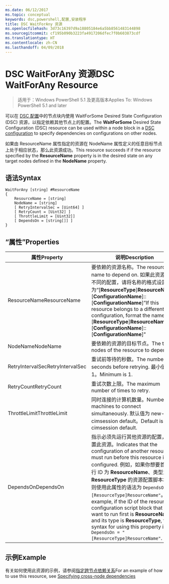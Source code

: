 ```yaml
---
ms.date: 06/12/2017
ms.topic: conceptual
keywords: dsc,powershell,配置,安装程序
title: DSC WaitForAny 资源
ms.openlocfilehash: 3d73c16397d9a18805184e6a5bb8561483144898
ms.sourcegitcommit: cf195b090b3223fa4917206dfec7f0b603873cdf
ms.translationtype: HT
ms.contentlocale: zh-CN
ms.lasthandoff: 04/09/2018
---
```

# <a name="dsc-waitforany-resource"></a><span data-ttu-id="d20ce-103">DSC WaitForAny 资源</span><span class="sxs-lookup"><span data-stu-id="d20ce-103">DSC WaitForAny Resource</span></span>

> <span data-ttu-id="d20ce-104">适用于：Windows PowerShell 5.1 及更高版本</span><span class="sxs-lookup"><span data-stu-id="d20ce-104">Applies To: Windows PowerShell 5.1 and later</span></span>

<span data-ttu-id="d20ce-105">可以在 [DSC 配置](configurations.md)中的节点块内使用 WaitForSome Desired State Configuration (DSC) 资源，以指定依赖其他节点上的配置。</span><span class="sxs-lookup"><span data-stu-id="d20ce-105">The **WaitForSome** Desired State Configuration (DSC) resource can be used within a node block in a [DSC configuration](configurations.md) to specify dependencies on configurations on other nodes.</span></span>

<span data-ttu-id="d20ce-106">如果由 ResourceName 属性指定的资源在 NodeName 属性定义的任意目标节点上处于相应状态，那么此资源成功。</span><span class="sxs-lookup"><span data-stu-id="d20ce-106">This resource succeeds if if the resource specified by the **ResourceName** property is in the desired state on any target nodes defined in the **NodeName** property.</span></span>


## <a name="syntax"></a><span data-ttu-id="d20ce-107">语法</span><span class="sxs-lookup"><span data-stu-id="d20ce-107">Syntax</span></span>

```
WaitForAny [string] #ResourceName
{
    ResourceName = [string]
    NodeName = [string]
    [ RetryIntervalSec = [Uint64] ]
    [ RetryCount = [Uint32] ]
    [ ThrottleLimit = [Uint32]]
    [ DependsOn = [string[]] ]
}
```

## <a name="properties"></a><span data-ttu-id="d20ce-108">“属性”</span><span class="sxs-lookup"><span data-stu-id="d20ce-108">Properties</span></span>

|  <span data-ttu-id="d20ce-109">属性</span><span class="sxs-lookup"><span data-stu-id="d20ce-109">Property</span></span>  |  <span data-ttu-id="d20ce-110">说明</span><span class="sxs-lookup"><span data-stu-id="d20ce-110">Description</span></span>   |
|---|---|
| <span data-ttu-id="d20ce-111">ResourceName</span><span class="sxs-lookup"><span data-stu-id="d20ce-111">ResourceName</span></span>| <span data-ttu-id="d20ce-112">要依赖的资源名称。</span><span class="sxs-lookup"><span data-stu-id="d20ce-112">The resource name to depend on.</span></span> <span data-ttu-id="d20ce-113">如果此资源属于不同的配置，请将名称的格式设置为“[__ResourceType__]__ResourceName__::[__ConfigurationName__]::[__ConfigurationName__]”</span><span class="sxs-lookup"><span data-stu-id="d20ce-113">If this resource belongs to a different configuration, format the name as "[__ResourceType__]__ResourceName__::[__ConfigurationName__]::[__ConfigurationName__]"</span></span>|
| <span data-ttu-id="d20ce-114">NodeName</span><span class="sxs-lookup"><span data-stu-id="d20ce-114">NodeName</span></span>| <span data-ttu-id="d20ce-115">要依赖的资源的目标节点。</span><span class="sxs-lookup"><span data-stu-id="d20ce-115">The target nodes of the resource to depend on.</span></span>|
| <span data-ttu-id="d20ce-116">RetryIntervalSec</span><span class="sxs-lookup"><span data-stu-id="d20ce-116">RetryIntervalSec</span></span>| <span data-ttu-id="d20ce-117">重试前等待的秒数。</span><span class="sxs-lookup"><span data-stu-id="d20ce-117">The number of seconds before retrying.</span></span> <span data-ttu-id="d20ce-118">最小值为 1。</span><span class="sxs-lookup"><span data-stu-id="d20ce-118">Minimum is 1.</span></span>|
| <span data-ttu-id="d20ce-119">RetryCount</span><span class="sxs-lookup"><span data-stu-id="d20ce-119">RetryCount</span></span>| <span data-ttu-id="d20ce-120">重试次数上限。</span><span class="sxs-lookup"><span data-stu-id="d20ce-120">The maximum number of times to retry.</span></span>|
| <span data-ttu-id="d20ce-121">ThrottleLimit</span><span class="sxs-lookup"><span data-stu-id="d20ce-121">ThrottleLimit</span></span>| <span data-ttu-id="d20ce-122">同时连接的计算机数量。</span><span class="sxs-lookup"><span data-stu-id="d20ce-122">Number of machines to connect simultaneously.</span></span> <span data-ttu-id="d20ce-123">默认值为 new-cimsession default。</span><span class="sxs-lookup"><span data-stu-id="d20ce-123">Default is new-cimsession default.</span></span>|
| <span data-ttu-id="d20ce-124">DependsOn</span><span class="sxs-lookup"><span data-stu-id="d20ce-124">DependsOn</span></span> | <span data-ttu-id="d20ce-125">指示必须先运行其他资源的配置，再配置此资源。</span><span class="sxs-lookup"><span data-stu-id="d20ce-125">Indicates that the configuration of another resource must run before this resource is configured.</span></span> <span data-ttu-id="d20ce-126">例如，如果你想要首先运行 ID 为 __ResourceName__、类型为 __ResourceType__ 的资源配置脚本块，则使用此属性的语法为 `DependsOn = "[ResourceType]ResourceName"`。</span><span class="sxs-lookup"><span data-stu-id="d20ce-126">For example, if the ID of the resource configuration script block that you want to run first is __ResourceName__ and its type is __ResourceType__, the syntax for using this property is `DependsOn = "[ResourceType]ResourceName"`.</span></span>|


## <a name="example"></a><span data-ttu-id="d20ce-127">示例</span><span class="sxs-lookup"><span data-stu-id="d20ce-127">Example</span></span>

<span data-ttu-id="d20ce-128">有关如何使用此资源的示例，请参阅[指定跨节点依赖关系](crossNodeDependencies.md)</span><span class="sxs-lookup"><span data-stu-id="d20ce-128">For an example of how to use this resource, see [Specifying cross-node dependencies](crossNodeDependencies.md)</span></span>